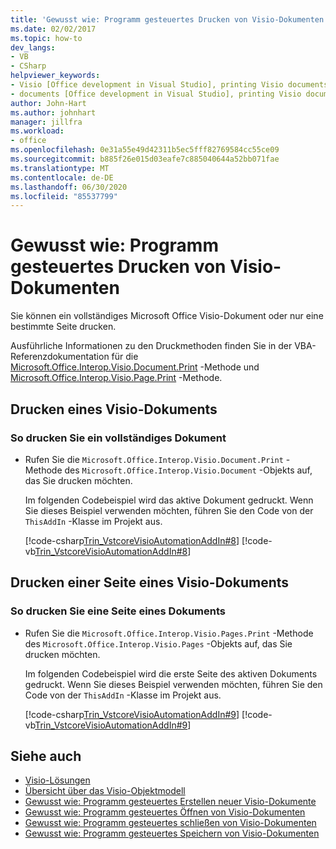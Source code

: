 ```yaml
---
title: 'Gewusst wie: Programm gesteuertes Drucken von Visio-Dokumenten'
ms.date: 02/02/2017
ms.topic: how-to
dev_langs:
- VB
- CSharp
helpviewer_keywords:
- Visio [Office development in Visual Studio], printing Visio documents
- documents [Office development in Visual Studio], printing Visio documents
author: John-Hart
ms.author: johnhart
manager: jillfra
ms.workload:
- office
ms.openlocfilehash: 0e31a55e49d42311b5ec5fff82769584cc55ce09
ms.sourcegitcommit: b885f26e015d03eafe7c885040644a52bb071fae
ms.translationtype: MT
ms.contentlocale: de-DE
ms.lasthandoff: 06/30/2020
ms.locfileid: "85537799"
---
```

# <a name="how-to-programmatically-print-visio-documents"></a>Gewusst wie: Programm gesteuertes Drucken von Visio-Dokumenten
  Sie können ein vollständiges Microsoft Office Visio-Dokument oder nur eine bestimmte Seite drucken.

 Ausführliche Informationen zu den Druckmethoden finden Sie in der VBA-Referenzdokumentation für die [Microsoft.Office.Interop.Visio.Document.Print](/office/vba/api/Visio.Document.Print) -Methode und [Microsoft.Office.Interop.Visio.Page.Print](/office/vba/api/Visio.Page.Print) -Methode.

## <a name="print-a-visio-document"></a>Drucken eines Visio-Dokuments

### <a name="to-print-a-complete-document"></a>So drucken Sie ein vollständiges Dokument

- Rufen Sie die `Microsoft.Office.Interop.Visio.Document.Print` -Methode des `Microsoft.Office.Interop.Visio.Document` -Objekts auf, das Sie drucken möchten.

     Im folgenden Codebeispiel wird das aktive Dokument gedruckt. Wenn Sie dieses Beispiel verwenden möchten, führen Sie den Code von der `ThisAddIn` -Klasse im Projekt aus.

     [!code-csharp[Trin_VstcoreVisioAutomationAddIn#8](../vsto/codesnippet/CSharp/trin_vstcorevisioautomationaddin/ThisAddIn.cs#8)]
     [!code-vb[Trin_VstcoreVisioAutomationAddIn#8](../vsto/codesnippet/VisualBasic/trin_vstcorevisioautomationaddin/ThisAddIn.vb#8)]

## <a name="print-a-page-of-a-visio-document"></a>Drucken einer Seite eines Visio-Dokuments

### <a name="to-print-a-page-of-a-document"></a>So drucken Sie eine Seite eines Dokuments

- Rufen Sie die `Microsoft.Office.Interop.Visio.Pages.Print` -Methode des `Microsoft.Office.Interop.Visio.Pages` -Objekts auf, das Sie drucken möchten.

     Im folgenden Codebeispiel wird die erste Seite des aktiven Dokuments gedruckt. Wenn Sie dieses Beispiel verwenden möchten, führen Sie den Code von der `ThisAddIn` -Klasse im Projekt aus.

     [!code-csharp[Trin_VstcoreVisioAutomationAddIn#9](../vsto/codesnippet/CSharp/trin_vstcorevisioautomationaddin/ThisAddIn.cs#9)]
     [!code-vb[Trin_VstcoreVisioAutomationAddIn#9](../vsto/codesnippet/VisualBasic/trin_vstcorevisioautomationaddin/ThisAddIn.vb#9)]

## <a name="see-also"></a>Siehe auch
- [Visio-Lösungen](../vsto/visio-solutions.md)
- [Übersicht über das Visio-Objektmodell](../vsto/visio-object-model-overview.md)
- [Gewusst wie: Programm gesteuertes Erstellen neuer Visio-Dokumente](../vsto/how-to-programmatically-create-new-visio-documents.md)
- [Gewusst wie: Programm gesteuertes Öffnen von Visio-Dokumenten](../vsto/how-to-programmatically-open-visio-documents.md)
- [Gewusst wie: Programm gesteuertes schließen von Visio-Dokumenten](../vsto/how-to-programmatically-close-visio-documents.md)
- [Gewusst wie: Programm gesteuertes Speichern von Visio-Dokumenten](../vsto/how-to-programmatically-save-visio-documents.md)
